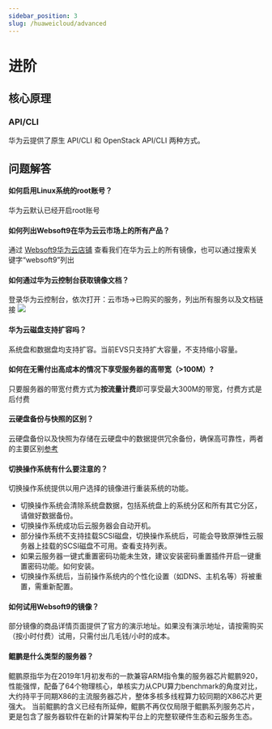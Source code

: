 ```yaml
---
sidebar_position: 3
slug: /huaweicloud/advanced
---
```


# 进阶

## 核心原理

### API/CLI

华为云提供了原生 API/CLI 和 OpenStack API/CLI 两种方式。  


## 问题解答

#### 如何启用Linux系统的root账号？

华为云默认已经开启root账号

#### 如何列出Websoft9在华为云云市场上的所有产品？

通过 [Websoft9华为云店铺](https://marketplace.huaweicloud.com/seller/e57458aa054b430fb2f82a066105f986) 查看我们在华为云上的所有镜像，也可以通过搜索关键字“websoft9”列出

#### 如何通过华为云控制台获取镜像文档？

登录华为云控制台，依次打开：云市场->已购买的服务，列出所有服务以及文档链接
![](https://libs.websoft9.com/Websoft9/DocsPicture/zh/huaweicloud/huaweicloud-getdocfromorder-websoft9.png)

#### 华为云磁盘支持扩容吗？

系统盘和数据盘均支持扩容。当前EVS只支持扩大容量，不支持缩小容量。

#### 如何在无需付出高成本的情况下享受服务器的高带宽（>100M）?

只要服务器的带宽付费方式为**按流量计费**即可享受最大300M的带宽，付费方式是后付费

#### 云硬盘备份与快照的区别？
云硬盘备份以及快照为存储在云硬盘中的数据提供冗余备份，确保高可靠性，两者的主要区别[参考](https://support.huaweicloud.com/productdesc-evs/evs_01_0048.html)

#### 切换操作系统有什么要注意的？

切换操作系统提供以用户选择的镜像进行重装系统的功能。

- 切换操作系统会清除系统盘数据，包括系统盘上的系统分区和所有其它分区，请做好数据备份。
- 切换操作系统成功后云服务器会自动开机。
- 部分操作系统不支持挂载SCSI磁盘，切换操作系统后，可能会导致原弹性云服务器上挂载的SCSI磁盘不可用。查看支持列表。
- 如果云服务器一键式重置密码功能未生效，建议安装密码重置插件开启一键重置密码功能。如何安装。
- 切换操作系统后，当前操作系统内的个性化设置（如DNS、主机名等）将被重置，需重新配置。

#### 如何试用Websoft9的镜像？

部分镜像的商品详情页面提供了官方的演示地址。如果没有演示地址，请按需购买（按小时付费）试用，只需付出几毛钱/小时的成本。

#### 鲲鹏是什么类型的服务器？

鲲鹏原指华为在2019年1月初发布的一款兼容ARM指令集的服务器芯片鲲鹏920，性能强悍，配备了64个物理核心，单核实力从CPU算力benchmark的角度对比，大约持平于同期X86的主流服务器芯片，整体多核多线程算力较同期的X86芯片更强大。 当前鲲鹏的含义已经有所延伸，鲲鹏不再仅仅局限于鲲鹏系列服务芯片，更是包含了服务器软件在新的计算架构平台上的完整软硬件生态和云服务生态。

